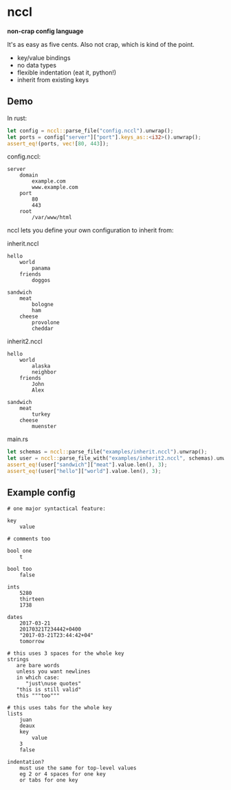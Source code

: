 # nccl

**non-crap config language**

It's as easy as five cents. Also not crap, which is kind of the point.

* key/value bindings
* no data types
* flexible indentation (eat it, python!)
* inherit from existing keys

## Demo

In rust:

```rust
let config = nccl::parse_file("config.nccl").unwrap();
let ports = config["server"]["port"].keys_as::<i32>().unwrap();
assert_eq!(ports, vec![80, 443]);
```

config.nccl:

```
server
    domain
        example.com
        www.example.com
    port
        80
        443
    root
        /var/www/html
```

nccl lets you define your own configuration to inherit from:

inherit.nccl
```
hello
    world
        panama
    friends
        doggos

sandwich
    meat
        bologne
        ham
    cheese
        provolone
        cheddar
```

inherit2.nccl
```
hello
    world
        alaska
        neighbor
    friends
        John
        Alex

sandwich
    meat
        turkey
    cheese
        muenster
```

main.rs
```rust
let schemas = nccl::parse_file("examples/inherit.nccl").unwrap();
let user = nccl::parse_file_with("examples/inherit2.nccl", schemas).unwrap();
assert_eq!(user["sandwich"]["meat"].value.len(), 3);
assert_eq!(user["hello"]["world"].value.len(), 3);
```

## Example config

```
# one major syntactical feature:

key
    value

# comments too

bool one
    t

bool too
    false

ints
    5280
    thirteen
    1738

dates
    2017-03-21
    20170321T234442+0400
    "2017-03-21T23:44:42+04"
    tomorrow

# this uses 3 spaces for the whole key
strings
   are bare words
   unless you want newlines
   in which case:
      "just\nuse quotes"
   "this is still valid"
   this """too"""

# this uses tabs for the whole key
lists
	juan
	deaux
	key
		value
	3
	false

indentation?
    must use the same for top-level values
    eg 2 or 4 spaces for one key
    or tabs for one key
```

